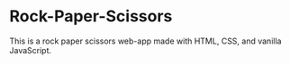# Rock-Paper-Scissors
This is a rock paper scissors web-app made with HTML, CSS, and vanilla JavaScript.
